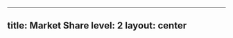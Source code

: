 
---
title: Market Share
level: 2
layout: center
---
<div class="img">
    <MarketShareFigure
    :id="1"
    caption="Market Share Mobile OS"
    src="https://gs.statcounter.com/os-market-share/mobile/worldwide"/>
</div>



<PageNumber/>

<!--

-->

<style scoped>
.img{
    width: 600px;
    height: auto;
    
}
.img img{
    width: 100%;
}

</style>
